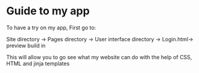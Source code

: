 # Guide to my app
To have a try on my app, First go to: 

Site directory ->  Pages directory -> User interface directory -> Login.html-> preview build in 

This will allow you to go see what my website can do with the help of CSS, HTML and jinja templates

